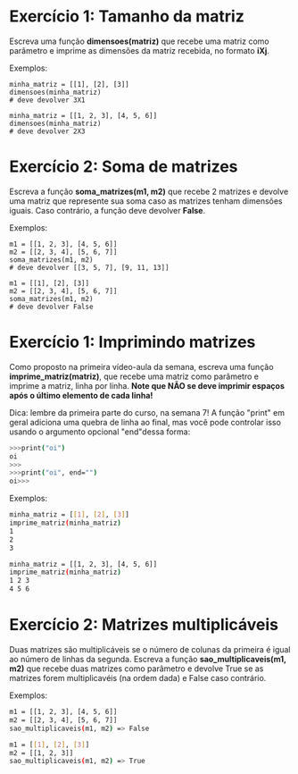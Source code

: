 # Exercício 1: Tamanho da matriz

Escreva uma função **dimensoes(matriz)** que recebe uma matriz como parâmetro e imprime as dimensões da matriz recebida, no formato **iXj**.

Exemplos:

```
minha_matriz = [[1], [2], [3]]
dimensoes(minha_matriz)
# deve devolver 3X1
```

```
minha_matriz = [[1, 2, 3], [4, 5, 6]]
dimensoes(minha_matriz)
# deve devolver 2X3
```

# Exercício 2: Soma de matrizes

Escreva a função **soma_matrizes(m1, m2)** que recebe 2 matrizes e devolve uma matriz que represente sua soma caso as matrizes tenham dimensões iguais. Caso contrário, a função deve devolver **False**.

Exemplos:

```
m1 = [[1, 2, 3], [4, 5, 6]]
m2 = [[2, 3, 4], [5, 6, 7]]
soma_matrizes(m1, m2)
# deve devolver [[3, 5, 7], [9, 11, 13]]
```

```
m1 = [[1], [2], [3]]
m2 = [[2, 3, 4], [5, 6, 7]]
soma_matrizes(m1, m2)
# deve devolver False
```

# Exercício 1: Imprimindo matrizes

Como proposto na primeira vídeo-aula da semana, escreva uma função **imprime_matriz(matriz)**, que recebe uma matriz como parâmetro e imprime a matriz, linha por linha. **Note que NÃO se deve imprimir espaços após o último elemento de cada linha!**

Dica: lembre da primeira parte do curso, na semana 7! A função "print" em geral adiciona uma quebra de linha ao final, mas você pode controlar isso usando o argumento opcional "end"dessa forma:

```bash
>>>print("oi")
oi
>>>
>>>print("oi", end="")
oi>>>
```

Exemplos:

```bash
minha_matriz = [[1], [2], [3]]
imprime_matriz(minha_matriz)
1
2
3
```

```bash
minha_matriz = [[1, 2, 3], [4, 5, 6]]
imprime_matriz(minha_matriz)
1 2 3
4 5 6
```

# Exercício 2: Matrizes multiplicáveis

Duas matrizes são multiplicáveis se o número de colunas da primeira é igual ao número de linhas da segunda. Escreva a função **sao_multiplicaveis(m1, m2)** que recebe duas matrizes como parâmetro e devolve True se as matrizes forem multiplicavéis (na ordem dada) e False caso contrário.

Exemplos:

```bash
m1 = [[1, 2, 3], [4, 5, 6]]
m2 = [[2, 3, 4], [5, 6, 7]]
sao_multiplicaveis(m1, m2) => False
```

```bash
m1 = [[1], [2], [3]]
m2 = [[1, 2, 3]]
sao_multiplicaveis(m1, m2) => True
```